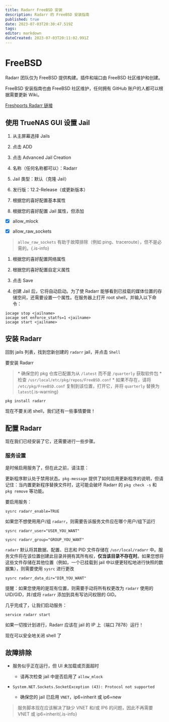 ```yaml
---
title: Radarr FreeBSD 安装
description: Radarr 的 FreeBSD 安装指南
published: true
date: 2023-07-03T20:30:47.519Z
tags: 
editor: markdown
dateCreated: 2023-07-03T20:11:02.991Z
---
```


# FreeBSD

Radarr 团队仅为 FreeBSD 提供构建。插件和端口由 FreeBSD 社区维护和创建。

FreeBSD 安装指南也由 FreeBSD 社区维护，任何拥有 GitHub 账户的人都可以根据需要更新 Wiki。

[Freshports Radarr 链接](https://www.freshports.org/net-p2p/radarr/)

## 使用 TrueNAS GUI 设置 Jail

1. 从主屏幕选择 Jails

1. 点击 ADD

1. 点击 Advanced Jail Creation

1. 名称（任何名称都可以）：Radarr

1. Jail 类型：默认（克隆 Jail）

1. 发行版：12.2-Release（或更新版本）

1. 根据您的喜好配置基本属性

1. 根据您的喜好配置 Jail 属性，但添加

- [x] allow_mlock

- [x] allow_raw_sockets

> `allow_raw_sockets` 有助于故障排除（例如 ping、traceroute），但不是必需的。{.is-info}

1. 根据您的喜好配置网络属性

1. 根据您的喜好配置自定义属性

1. 点击 Save

1. 创建 Jail 后，它将自动启动。为了使 Radarr 能够看到已挂载的媒体位置的存储空间，还需要设置一个属性。在服务器上打开 root shell，并输入以下命令：

```shell
iocage stop <jailname>
iocage set enforce_statfs=1 <jailname>
iocage start <jailname>
```

## 安装 Radarr

回到 jails 列表，找到您新创建的 `radarr` jail，并点击 `Shell`

要安装 Radarr

> \* 确保您的 pkg 仓库已配置为从 `/latest` 而不是 `/quarterly` 获取软件包
> \* 检查 `/usr/local/etc/pkg/repos/FreeBSD.conf`
> \* 如果不存在，请将 `/etc/pkg/FreeBSD.conf` 复制到该位置，打开它，并将 `quarterly` 替换为 `latest`{.is-warning}

```shell
pkg install radarr
```

现在不要关闭 shell，我们还有一些事情要做！

## 配置 Radarr

现在我们已经安装了它，还需要进行一些步骤。

### 服务设置

是时候启用服务了，但在此之前，请注意：

更新程序默认处于禁用状态。`pkg-message` 提供了如何启用更新程序的说明，但请记住：当内置更新程序替换文件时，这可能会破坏 Radarr 的 `pkg check -s` 和 `pkg remove` 等功能。

要启用服务：

```shell
sysrc radarr_enable=TRUE
```

如果您不想使用用户/组 `radarr`，则需要告诉服务文件应在哪个用户/组下运行

```shell
sysrc radarr_user="USER_YOU_WANT"
```

```shell
sysrc radarr_group="GROUP_YOU_WANT"
```

`radarr` 默认将其数据、配置、日志和 PID 文件存储在 `/usr/local/radarr` 中。服务文件将在该位置创建此目录并拥有其所有权，**仅当该目录不存在时**。如果您想将这些文件存储在其他位置（例如，一个已挂载到 jail 中以便更轻松地进行快照的数据集），则需要使用 `sysrc` 进行更改

```shell
sysrc radarr_data_dir="DIR_YOU_WANT"
```

提醒：如果您使用的是现有位置，则需要手动将所有权更改为 `radarr` 使用的 UID/GID，并/或将 `radarr` 添加到具有写访问权限的 GID。

几乎完成了，让我们启动服务：

```shell
service radarr start
```

如果一切按计划进行，Radarr 应该在 jail 的 IP 上（端口 7878）运行！

现在可以安全地关闭 shell 了

## 故障排除

- 服务似乎正在运行，但 UI 未加载或页面超时
  - 请再次检查 jail 中是否启用了 `allow_mlock`
  
- `System.NET.Sockets.SocketException (43): Protocol not supported`
  - 确保您的 jail 已启用 `VNET`，ip6=inherit 或 ip6=new

> 服务脚本现在应该解决了缺少 VNET 和/或 IP6 的问题，因此不再需要 VNET 或 ip6=inherit{.is-info}